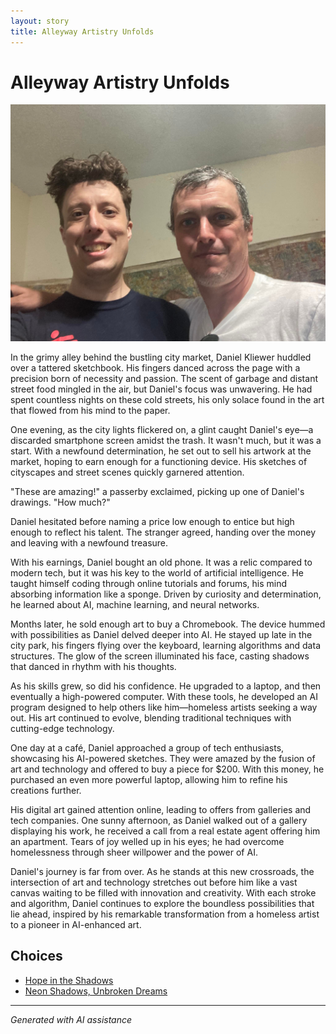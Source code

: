 ```yaml
---
layout: story
title: Alleyway Artistry Unfolds
---
```


# Alleyway Artistry Unfolds

![Alleyway Artistry Unfolds](/input_images/289641143_5461602423934149_1613512193125880228_n.jpg)

In the grimy alley behind the bustling city market, Daniel Kliewer huddled over a tattered sketchbook. His fingers danced across the page with a precision born of necessity and passion. The scent of garbage and distant street food mingled in the air, but Daniel's focus was unwavering. He had spent countless nights on these cold streets, his only solace found in the art that flowed from his mind to the paper.

One evening, as the city lights flickered on, a glint caught Daniel's eye—a discarded smartphone screen amidst the trash. It wasn't much, but it was a start. With a newfound determination, he set out to sell his artwork at the market, hoping to earn enough for a functioning device. His sketches of cityscapes and street scenes quickly garnered attention.

"These are amazing!" a passerby exclaimed, picking up one of Daniel's drawings. "How much?"

Daniel hesitated before naming a price low enough to entice but high enough to reflect his talent. The stranger agreed, handing over the money and leaving with a newfound treasure.

With his earnings, Daniel bought an old phone. It was a relic compared to modern tech, but it was his key to the world of artificial intelligence. He taught himself coding through online tutorials and forums, his mind absorbing information like a sponge. Driven by curiosity and determination, he learned about AI, machine learning, and neural networks.

Months later, he sold enough art to buy a Chromebook. The device hummed with possibilities as Daniel delved deeper into AI. He stayed up late in the city park, his fingers flying over the keyboard, learning algorithms and data structures. The glow of the screen illuminated his face, casting shadows that danced in rhythm with his thoughts.

As his skills grew, so did his confidence. He upgraded to a laptop, and then eventually a high-powered computer. With these tools, he developed an AI program designed to help others like him—homeless artists seeking a way out. His art continued to evolve, blending traditional techniques with cutting-edge technology.

One day at a café, Daniel approached a group of tech enthusiasts, showcasing his AI-powered sketches. They were amazed by the fusion of art and technology and offered to buy a piece for $200. With this money, he purchased an even more powerful laptop, allowing him to refine his creations further.

His digital art gained attention online, leading to offers from galleries and tech companies. One sunny afternoon, as Daniel walked out of a gallery displaying his work, he received a call from a real estate agent offering him an apartment. Tears of joy welled up in his eyes; he had overcome homelessness through sheer willpower and the power of AI.

Daniel's journey is far from over. As he stands at this new crossroads, the intersection of art and technology stretches out before him like a vast canvas waiting to be filled with innovation and creativity. With each stroke and algorithm, Daniel continues to explore the boundless possibilities that lie ahead, inspired by his remarkable transformation from a homeless artist to a pioneer in AI-enhanced art.


## Choices

* [Hope in the Shadows](/_stories/20221113_161540)
* [Neon Shadows, Unbroken Dreams](/_stories/20221113_161556)


---
*Generated with AI assistance*
